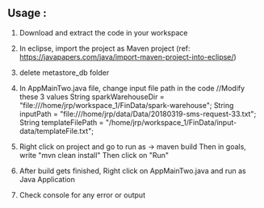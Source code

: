 Usage :
-----
1. Download and extract the code in your workspace
2. In eclipse, import the project as Maven project (ref: https://javapapers.com/java/import-maven-project-into-eclipse/)
3. delete metastore_db folder
4. In AppMainTwo.java file, change input file path in the code
    //Modify these 3 values
	String sparkWarehouseDir = "file:///home/jrp/workspace_1/FinData/spark-warehouse";
	String inputPath = "file:///home/jrp/data/Data/20180319-sms-request-33.txt";
	String templateFilePath = "/home/jrp/workspace_1/FinData/input-data/templateFile.txt";

5. Right click on project and go to run as -> maven build 
   Then in goals, write "mvn clean install"
   Then click on "Run"
6. After build gets finished, Right click on AppMainTwo.java and run as Java Application
7. Check console for any error or output
